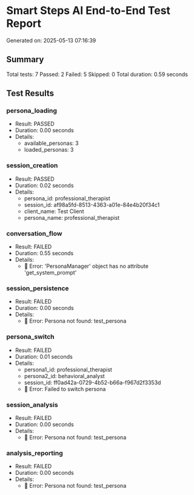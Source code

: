 # Smart Steps AI End-to-End Test Report
Generated on: 2025-05-13 07:16:39

## Summary
Total tests: 7
Passed: 2
Failed: 5
Skipped: 0
Total duration: 0.59 seconds

## Test Results
### persona_loading
- Result: PASSED
- Duration: 0.00 seconds
- Details:
  - available_personas: 3
  - loaded_personas: 3

### session_creation
- Result: PASSED
- Duration: 0.02 seconds
- Details:
  - persona_id: professional_therapist
  - session_id: af98a5fd-8513-4363-a01e-84e4b20f34c1
  - client_name: Test Client
  - persona_name: professional_therapist

### conversation_flow
- Result: FAILED
- Duration: 0.55 seconds
- Details:
  - 🔴 Error: 'PersonaManager' object has no attribute 'get_system_prompt'

### session_persistence
- Result: FAILED
- Duration: 0.00 seconds
- Details:
  - 🔴 Error: Persona not found: test_persona

### persona_switch
- Result: FAILED
- Duration: 0.01 seconds
- Details:
  - persona1_id: professional_therapist
  - persona2_id: behavioral_analyst
  - session_id: ff0ad42a-0729-4b52-b66a-f967d2f3353d
  - 🔴 Error: Failed to switch persona

### session_analysis
- Result: FAILED
- Duration: 0.00 seconds
- Details:
  - 🔴 Error: Persona not found: test_persona

### analysis_reporting
- Result: FAILED
- Duration: 0.00 seconds
- Details:
  - 🔴 Error: Persona not found: test_persona
